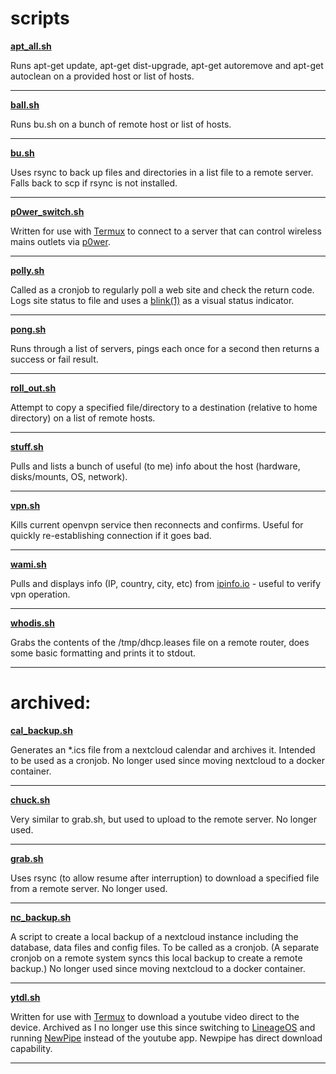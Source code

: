 # scripts

[**apt_all.sh**][link_repo_apt_all.sh]

Runs apt-get update, apt-get dist-upgrade, apt-get autoremove and apt-get autoclean on a provided host or list of hosts.

---

[**ball.sh**][link_repo_ball.sh]

Runs bu.sh on a bunch of remote host or list of hosts.

---

[**bu.sh**][link_repo_bu.sh]

Uses rsync to back up files and directories in a list file to a remote server.  Falls back to scp if rsync is not installed.

---

[**p0wer\_switch.sh**][link_repo_p0wer_switch.sh]

Written for use with [Termux][link_web_termux] to connect to a server that can control wireless mains outlets via [p0wer][link_gitlab_clewsy_p0wer].

---
[**polly.sh**][link_repo_polly.sh]

Called as a cronjob to regularly poll a web site and check the return code.  Logs site status to file and uses a [blink(1)][link_web_blink1] as a visual status indicator.

---

[**pong.sh**][link_repo_pong.sh]

Runs through a list of servers, pings each once for a second then returns a success or fail result.

---

[**roll_out.sh**][link_repo_roll_out.sh]

Attempt to copy a specified file/directory to a destination (relative to home directory) on a list of remote hosts.

---

[**stuff.sh**][link_repo_stuff.sh]

Pulls and lists a bunch of useful (to me) info about the host (hardware, disks/mounts, OS, network).

---

[**vpn.sh**][link_repo_vpn.sh]

Kills current openvpn service then reconnects and confirms.  Useful for quickly re-establishing connection if it goes bad.

---

[**wami.sh**][link_repo_wami.sh]

Pulls and displays info (IP, country, city, etc) from [ipinfo.io][link_web_ipinfo] - useful to verify vpn operation.

---

[**whodis.sh**][link_repo_whodis.sh]

Grabs the contents of the /tmp/dhcp.leases file on a remote router, does some basic formatting and prints it to stdout.

---

# archived:

[**cal\_backup.sh**][link_repo_archive_cal_backup.sh]

Generates an \*.ics file from a nextcloud calendar and archives it.  Intended to be used as a cronjob.  No longer used since moving nextcloud to a docker container.

---

[**chuck.sh**][link_repo_archive_chuck.sh]

Very similar to grab.sh, but used to upload to the remote server.  No longer used.

---

[**grab.sh**][link_repo_archive_grab.sh]

Uses rsync (to allow resume after interruption) to download a specified file from a remote server.  No longer used.

---

[**nc\_backup.sh**][link_repo_archive_nc_backup.sh]

A script to create a local backup of a nextcloud instance including the database, data files and config files.  To be called as a cronjob.  (A separate cronjob on a remote system syncs this local backup to create a remote backup.)  No longer used since moving nextcloud to a docker container.

---

[**ytdl.sh**][link_repo_Archive_ytdl.sh]

Written for use with [Termux][link_web_termux] to download a youtube video direct to the device.  Archived as I no longer use this since switching to [LineageOS][link_web_lineageos] and running [NewPipe][link_web_newpipe] instead of the youtube app.  Newpipe has direct download capability.

---

[link_repo_apt_all.sh]:apt_all.sh
[link_repo_ball.sh]:ball.sh
[link_repo_bu.sh]:bu.sh
[link_repo_p0wer_switch.sh]:p0wer_switch.sh
[link_repo_polly.sh]:polly.sh
[link_repo_pong.sh]:pong.sh
[link_repo_roll_out.sh]:roll_out.sh
[link_repo_stuff.sh]:stuff.sh
[link_repo_vpn.sh]:vpn.sh
[link_repo_wami.sh]:wami.sh
[link_repo_whodis.sh]:whodis.sh
[link_repo_archive_cal_backup.sh]:archive/cal_backup.sh
[link_repo_archive_chuck.sh]:archive/chuck.sh
[link_repo_archive_grab.sh]:archive/grab.sh
[link_repo_archive_nc_backup.sh]:archive/nc_backup.sh
[link_repo_archive_ytdl.sh]:archive/ytdl.sh
[link_gitlab_clewsy_p0wer]:https://gitlab.com/clewsy/p0wer
[link_web_termux]:https://termux.com/
[link_web_blink1]:https://blink1.thingm.com/
[link_web_ipinfo]:https://ipinfo.io/
[link_web_lineageos]:https://lineageos.org/
[link_web_newpipe]:https://newpipe.schabi.org/
